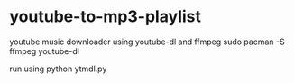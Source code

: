 # youtube-to-mp3-playlist
youtube music downloader using youtube-dl and ffmpeg
sudo pacman -S ffmpeg youtube-dl

run using python ytmdl.py

